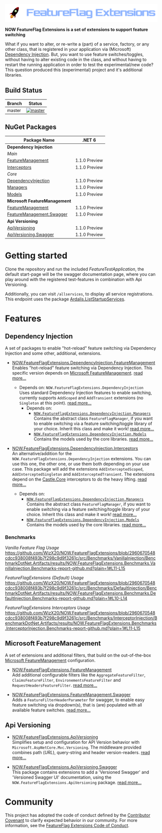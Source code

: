 
![FeatureFlag Extensions Banner](res/banner/banner.png)

**NOW FeatureFlag Extensions is a set of extensions to support feature switching**

What if you want to alter, or re-write a (part) of a service, factory, or any other class, that
is registered in your application via (Microsoft) [Dependency Injection](https://docs.microsoft.com/en-us/dotnet/core/extensions/dependency-injection). But, you want to use feature switches/toggles, without having to alter existing code in the class, and without having to restart the running application in order to test the experimental/new code? This question produced this (experimental) project and it's additional libraries.

Build Status
------------

Branch | Status
--- | :---:
master | [![master](https://github.com/WizX20/NOW.FeatureFlagExtensions/actions/workflows/ci.yml/badge.svg?branch=master&event=push)](https://github.com/WizX20/NOW.FeatureFlagExtensions/actions/workflows/ci.yml)

NuGet Packages
---------------------------

| Package Name | .NET 6 |
| ------------ | :-----------: |
| **Dependency Injection** |
| *Main* |
| [FeatureManagement][NOW.FeatureFlagExtensions.DependencyInjection.FeatureManagement.nuget] | 1.1.0 Preview |
| [Interceptors][NOW.FeatureFlagExtensions.DependencyInjection.Interceptors.nuget] | 1.1.0 Preview |
| *Core* |
| [DependencyInjection][NOW.FeatureFlagExtensions.DependencyInjection.nuget] | 1.1.0 Preview |
| [Managers][NOW.FeatureFlagExtensions.DependencyInjection.Managers.nuget] | 1.1.0 Preview |
| [Models][NOW.FeatureFlagExtensions.DependencyInjection.Models.nuget] | 1.1.0 Preview |
| **Microsoft FeatureManagement** |
| [FeatureManagement][NOW.FeatureFlagExtensions.FeatureManagement.nuget] | 1.1.0 Preview |
| [FeatureManagement.Swagger][NOW.FeatureFlagExtensions.FeatureManagement.Swagger.nuget] | 1.1.0 Preview |
| **Api Versioning** |
| [ApiVersioning][NOW.FeatureFlagExtensions.ApiVersioning.nuget] | 1.1.0 Preview |
| [ApiVersioning.Swagger][NOW.FeatureFlagExtensions.ApiVersioning.Swagger.nuget] | 1.1.0 Preview |


# Getting started

Clone the repository and run the included *FeatureTestApplication*, the default start-page will be the swagger documentation page, where you can play around with the registered test-features in combination with Api Versioning.

Additionally, you can visit `/allservices`, to display all service registrations. This endpoint
uses the package [Ardalis.ListStartupServices](https://github.com/ardalis/AspNetCoreStartupServices).


# Features

## Dependency Injection

A set of packages to enable "hot-reload" feature switching via Dependency Injection and some other, additional, extensions.

- [NOW.FeatureFlagExtensions.DependencyInjection.FeatureManagement](#todo)<br>
  Enables "hot-reload" feature switching via Dependency Injection. This specific version depends on [Microsoft FeatureManagement](https://github.com/microsoft/FeatureManagement-Dotnet). [read more...](#todo)
  - Depends on: `NOW.FeatureFlagExtensions.DependencyInjection`<br>
    Uses standard Dependency Injection features to enable switching, currently supports `AddScoped` and `AddTransient` extensions (no `Singleton` at this point). [read more...](#todo)
    - Depends on:
      - [`NOW.FeatureFlagExtensions.DependencyInjection.Managers`](#todo)<br>
        Contains the abstract class `FeatureFlagManager`, if you want to enable switching via a feature switching/toggle library of your choice. Inherit this class and make it work! [read more...](#todo)
      - [`NOW.FeatureFlagExtensions.DependencyInjection.Models`](#todo)<br>
        Contains the models used by the core libraries. [read more...](#todo)

- [NOW.FeatureFlagExtensions.DependencyInjection.Interceptors](#todo)<br>
  An alternative/addition for the `NOW.FeatureFlagExtensions.DependencyInjection` extensions. You can use this one, the other one, or use them both depending on your use case. This package will add the extensions `AddInterceptedScoped`, `AddInterceptedSingleton` and `AddInterceptedTransient`. The extensions depend on the [Castle.Core](https://github.com/castleproject/Core) interceptors to do the heavy lifting. [read more...](#todo)
    - Depends on:
      - [`NOW.FeatureFlagExtensions.DependencyInjection.Managers`](#todo)<br>
        Contains the abstract class `FeatureFlagManager`, if you want to enable switching via a feature switching/toggle library of your choice. Inherit this class and make it work! [read more...](#todo)
      - [`NOW.FeatureFlagExtensions.DependencyInjection.Models`](#todo)<br>
        Contains the models used by the core libraries. [read more...](#todo)

### Benchmarks

*Vanilla Feature Flag Usage*
https://github.com/WizX20/NOW.FeatureFlagExtensions/blob/2960670548cdcc938008f493b7f298c9d9f3261c/src/Benchmarks/VanillaInjection/BenchmarkDotNet.Artifacts/results/NOW.FeatureFlagExtensions.Benchmarks.VanillaInjection.Benchmarks-report-github.md?plain=1#L11-L15

*FeatureFlagExtensions (Default) Usage*
https://github.com/WizX20/NOW.FeatureFlagExtensions/blob/2960670548cdcc938008f493b7f298c9d9f3261c/src/Benchmarks/DefaultInjection/BenchmarkDotNet.Artifacts/results/NOW.FeatureFlagExtensions.Benchmarks.DefaultInjection.Benchmarks-report-github.md?plain=1#L10-L14

*FeatureFlagExtensions Interceptors Usage*
https://github.com/WizX20/NOW.FeatureFlagExtensions/blob/2960670548cdcc938008f493b7f298c9d9f3261c/src/Benchmarks/InterceptorInjection/BenchmarkDotNet.Artifacts/results/NOW.FeatureFlagExtensions.Benchmarks.InterceptorInjection.Benchmarks-report-github.md?plain=1#L11-L15

## Microsoft FeatureManagement

A set of extensions and additional filters, that build on the out-of-the-box [Microsoft FeatureManagement](https://github.com/microsoft/FeatureManagement-Dotnet) configuration.

  - [NOW.FeatureFlagExtensions.FeatureManagement](#todo)<br>
    Add additional configurable filters like the `AggregateFeatureFilter`, `ClaimsFeatureFilter`, `EnvironementsFeatureFilter` and `RequestHeadersFeatureFilter`. [read more...](#todo)

  - [NOW.FeatureFlagExtensions.FeatureManagement.Swagger](#todo)<br>
    Adds a `FeatureFilterHeaderParameter` for swagger, to enable easy feature switching via dropdown(s), that is (are) populated with all available feature switches. [read more...](#todo)

## Api Versioning

- [NOW.FeatureFlagExtensions.ApiVersioning](src/ApiVersioning/README.md)<br>
  Simplifies setup and configuration for API Version behavior with `Microsoft.AspNetCore.Mvc.Versioning`. The middleware provided combines path (_URL_), query-string and header version-readers. [read more...](src/ApiVersioning/README.md)

- [NOW.FeatureFlagExtensions.ApiVersioning.Swagger](src/ApiVersioning.Swagger/README.md)<br>
  This package contains extensions to add a 'Versioned Swagger' and 'Versioned Swagger UI' documentation, using the `NOW.FeatureFlagExtensions.ApiVersioning` package. [read more...](src/ApiVersioning.Swagger/README.md)


# Community

This project has adopted the code of conduct defined by the [Contributor Covenant](https://contributor-covenant.org/) to clarify expected behavior in our community. For more information, see the [FeatureFlag Extensions Code of Conduct](docs/CODE_OF_CONDUCT.md).


[NOW.FeatureFlagExtensions.DependencyInjection.FeatureManagement.nuget]: https://www.nuget.org/packages/NOW.FeatureFlagExtensions.DependencyInjection.FeatureManagement
[NOW.FeatureFlagExtensions.DependencyInjection.Interceptors.nuget]: https://www.nuget.org/packages/NOW.FeatureFlagExtensions.DependencyInjection.Interceptors
[NOW.FeatureFlagExtensions.DependencyInjection.nuget]: https://www.nuget.org/packages/NOW.FeatureFlagExtensions.DependencyInjection
[NOW.FeatureFlagExtensions.DependencyInjection.Managers.nuget]: https://www.nuget.org/packages/NOW.FeatureFlagExtensions.DependencyInjection.Managers
[NOW.FeatureFlagExtensions.DependencyInjection.Models.nuget]: https://www.nuget.org/packages/NOW.FeatureFlagExtensions.DependencyInjection.Models

[NOW.FeatureFlagExtensions.FeatureManagement.nuget]: https://www.nuget.org/packages/NOW.FeatureFlagExtensions.FeatureManagement
[NOW.FeatureFlagExtensions.FeatureManagement.Swagger.nuget]: https://www.nuget.org/packages/NOW.FeatureFlagExtensions.FeatureManagement.Swagger

[NOW.FeatureFlagExtensions.ApiVersioning.nuget]: https://www.nuget.org/packages/NOW.FeatureFlagExtensions.ApiVersioning
[NOW.FeatureFlagExtensions.ApiVersioning.Swagger.nuget]: https://www.nuget.org/packages/NOW.FeatureFlagExtensions.ApiVersioning.Swagger
